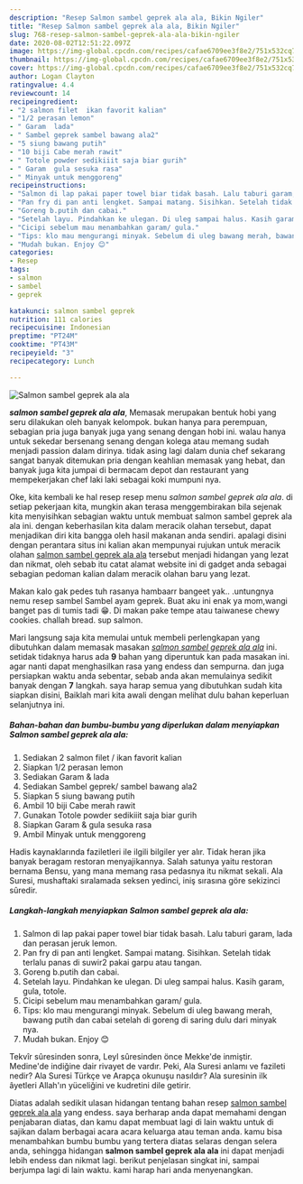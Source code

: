 ```yaml
---
description: "Resep Salmon sambel geprek ala ala, Bikin Ngiler"
title: "Resep Salmon sambel geprek ala ala, Bikin Ngiler"
slug: 768-resep-salmon-sambel-geprek-ala-ala-bikin-ngiler
date: 2020-08-02T12:51:22.097Z
image: https://img-global.cpcdn.com/recipes/cafae6709ee3f8e2/751x532cq70/salmon-sambel-geprek-ala-ala-foto-resep-utama.jpg
thumbnail: https://img-global.cpcdn.com/recipes/cafae6709ee3f8e2/751x532cq70/salmon-sambel-geprek-ala-ala-foto-resep-utama.jpg
cover: https://img-global.cpcdn.com/recipes/cafae6709ee3f8e2/751x532cq70/salmon-sambel-geprek-ala-ala-foto-resep-utama.jpg
author: Logan Clayton
ratingvalue: 4.4
reviewcount: 14
recipeingredient:
- "2 salmon filet  ikan favorit kalian"
- "1/2 perasan lemon"
- " Garam  lada"
- " Sambel geprek sambel bawang ala2"
- "5 siung bawang putih"
- "10 biji Cabe merah rawit"
- " Totole powder sedikiiit saja biar gurih"
- " Garam  gula sesuka rasa"
- " Minyak untuk menggoreng"
recipeinstructions:
- "Salmon di lap pakai paper towel biar tidak basah. Lalu taburi garam, lada dan perasan jeruk lemon."
- "Pan fry di pan anti lengket. Sampai matang. Sisihkan. Setelah tidak terlalu panas di suwir2 pakai garpu atau tangan."
- "Goreng b.putih dan cabai."
- "Setelah layu. Pindahkan ke ulegan. Di uleg sampai halus. Kasih garam, gula, totole."
- "Cicipi sebelum mau menambahkan garam/ gula."
- "Tips: klo mau mengurangi minyak. Sebelum di uleg bawang merah, bawang putih dan cabai setelah di goreng di saring dulu dari minyak nya."
- "Mudah bukan. Enjoy 😊"
categories:
- Resep
tags:
- salmon
- sambel
- geprek

katakunci: salmon sambel geprek 
nutrition: 111 calories
recipecuisine: Indonesian
preptime: "PT24M"
cooktime: "PT43M"
recipeyield: "3"
recipecategory: Lunch

---
```



![Salmon sambel geprek ala ala](https://img-global.cpcdn.com/recipes/cafae6709ee3f8e2/751x532cq70/salmon-sambel-geprek-ala-ala-foto-resep-utama.jpg)

<b><i>salmon sambel geprek ala ala</i></b>, Memasak merupakan bentuk hobi yang seru dilakukan oleh banyak kelompok. bukan hanya para perempuan, sebagian pria juga banyak juga yang senang dengan hobi ini. walau hanya untuk sekedar bersenang senang dengan kolega atau memang sudah menjadi passion dalam dirinya. tidak asing lagi dalam dunia chef sekarang sangat banyak ditemukan pria dengan keahlian memasak yang hebat, dan banyak juga kita jumpai di bermacam depot dan restaurant yang mempekerjakan chef laki laki sebagai koki mumpuni nya.

Oke, kita kembali ke hal resep resep menu <i>salmon sambel geprek ala ala</i>. di setiap pekerjaan kita, mungkin akan terasa menggembirakan bila sejenak kita menyisihkan sebagian waktu untuk membuat salmon sambel geprek ala ala ini. dengan keberhasilan kita dalam meracik olahan tersebut, dapat menjadikan diri kita bangga oleh hasil makanan anda sendiri. apalagi disini dengan perantara situs ini kalian akan mempunyai rujukan untuk meracik olahan <u>salmon sambel geprek ala ala</u> tersebut menjadi hidangan yang lezat dan nikmat, oleh sebab itu catat alamat website ini di gadget anda sebagai sebagian pedoman kalian dalam meracik olahan baru yang lezat.

Makan kalo gak pedes tuh rasanya hambaarr bangeet yak.. .untungnya nemu resep sambel Sambel ayam geprek. Buat aku ini enak ya mom,wangi banget pas di tumis tadi 😁. Di makan pake tempe atau taiwanese chewy cookies. challah bread. sup salmon.


Mari langsung saja kita memulai untuk membeli perlengkapan yang dibutuhkan dalam memasak masakan <u><i>salmon sambel geprek ala ala</i></u> ini. setidak tidaknya harus ada <b>9</b> bahan yang diperuntuk kan pada masakan ini. agar nanti dapat menghasilkan rasa yang endess dan sempurna. dan juga persiapkan waktu anda sebentar, sebab anda akan memulainya sedikit banyak dengan <b>7</b> langkah. saya harap semua yang dibutuhkan sudah kita siapkan disini, Baiklah mari kita awali dengan melihat dulu bahan keperluan selanjutnya ini.

<!--inarticleads1-->

##### Bahan-bahan dan bumbu-bumbu yang diperlukan dalam menyiapkan Salmon sambel geprek ala ala:

1. Sediakan 2 salmon filet / ikan favorit kalian
1. Siapkan 1/2 perasan lemon
1. Sediakan  Garam &amp; lada
1. Sediakan  Sambel geprek/ sambel bawang ala2
1. Siapkan 5 siung bawang putih
1. Ambil 10 biji Cabe merah rawit
1. Gunakan  Totole powder sedikiiit saja biar gurih
1. Siapkan  Garam &amp; gula sesuka rasa
1. Ambil  Minyak untuk menggoreng


Hadis kaynaklarında faziletleri ile ilgili bilgiler yer alır. Tidak heran jika banyak beragam restoran menyajikannya. Salah satunya yaitu restoran bernama Bensu, yang mana memang rasa pedasnya itu nikmat sekali. Ala Suresi, mushaftaki sıralamada seksen yedinci, iniş sırasına göre sekizinci sûredir. 

<!--inarticleads2-->

##### Langkah-langkah menyiapkan Salmon sambel geprek ala ala:

1. Salmon di lap pakai paper towel biar tidak basah. Lalu taburi garam, lada dan perasan jeruk lemon.
1. Pan fry di pan anti lengket. Sampai matang. Sisihkan. Setelah tidak terlalu panas di suwir2 pakai garpu atau tangan.
1. Goreng b.putih dan cabai.
1. Setelah layu. Pindahkan ke ulegan. Di uleg sampai halus. Kasih garam, gula, totole.
1. Cicipi sebelum mau menambahkan garam/ gula.
1. Tips: klo mau mengurangi minyak. Sebelum di uleg bawang merah, bawang putih dan cabai setelah di goreng di saring dulu dari minyak nya.
1. Mudah bukan. Enjoy 😊


Tekvîr sûresinden sonra, Leyl sûresinden önce Mekke&#39;de inmiştir. Medine&#39;de indiğine dair rivayet de vardır. Peki, Ala Suresi anlamı ve fazileti nedir? Ala Suresi Türkçe ve Arapça okunuşu nasıldır? Ala suresinin ilk âyetleri Allah&#39;ın yüceliğini ve kudretini dile getirir. 

Diatas adalah sedikit ulasan hidangan tentang bahan resep <u>salmon sambel geprek ala ala</u> yang endess. saya berharap anda dapat memahami dengan penjabaran diatas, dan kamu dapat membuat lagi di lain waktu untuk di sajikan dalam berbagai acara acara keluarga atau teman anda. kamu bisa menambahkan bumbu bumbu yang tertera diatas selaras dengan selera anda, sehingga hidangan <b>salmon sambel geprek ala ala</b> ini dapat menjadi lebih endess dan nikmat lagi. berikut penjelasan singkat ini, sampai berjumpa lagi di lain waktu. kami harap hari anda menyenangkan.
